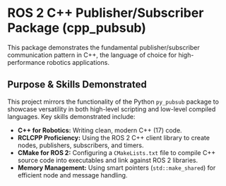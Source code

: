 # ROS 2 C++ Publisher/Subscriber Package (cpp_pubsub)

This package demonstrates the fundamental publisher/subscriber communication pattern in C++, the language of choice for high-performance robotics applications.

## Purpose & Skills Demonstrated

This project mirrors the functionality of the Python `py_pubsub` package to showcase versatility in both high-level scripting and low-level compiled languages. Key skills demonstrated include:

-   **C++ for Robotics:** Writing clean, modern C++ (17) code.
-   **RCLCPP Proficiency:** Using the ROS 2 C++ client library to create nodes, publishers, subscribers, and timers.
-   **CMake for ROS 2:** Configuring a `CMakeLists.txt` file to compile C++ source code into executables and link against ROS 2 libraries.
-   **Memory Management:** Using smart pointers (`std::make_shared`) for efficient node and message handling.